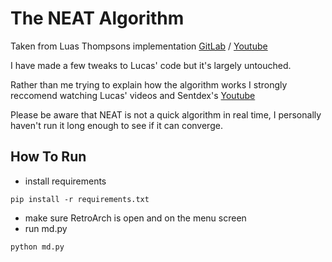# The NEAT Algorithm

Taken from Luas Thompsons implementation [GitLab](https://gitlab.com/lucasrthompson/Sonic-Bot-In-OpenAI-and-NEAT) / [Youtube](https://www.youtube.com/channel/UCLA_tAh0hX9bjl6DfCe9OLw/videos)

I have made a few tweaks to Lucas' code but it's largely untouched.

Rather than me trying to explain how the algorithm works I strongly reccomend watching Lucas' videos and Sentdex's [Youtube](https://www.youtube.com/watch?v=ZC0gMhYhwW0)

Please be aware that NEAT is not a quick algorithm in real time, I personally haven't run it long enough to see if it can converge.

## How To Run

- install requirements
```
pip install -r requirements.txt
```
- make sure RetroArch is open and on the menu screen
- run md.py
```
python md.py
```
